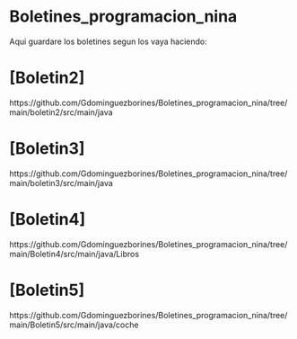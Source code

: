 # Boletines_programacion_nina
 Aqui guardare los boletines segun los vaya haciendo:
 <h1>[Boletin2]</h1>https://github.com/Gdominguezborines/Boletines_programacion_nina/tree/main/boletin2/src/main/java
<h1>[Boletin3]</h1>https://github.com/Gdominguezborines/Boletines_programacion_nina/tree/main/boletin3/src/main/java
 <h1>[Boletin4]</h1>https://github.com/Gdominguezborines/Boletines_programacion_nina/tree/main/Boletin4/src/main/java/Libros
 <h1>[Boletin5]</h1>https://github.com/Gdominguezborines/Boletines_programacion_nina/tree/main/Boletin5/src/main/java/coche
